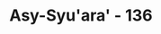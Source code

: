 ---
title: "Asy-Syu'ara' - 136"
no: 136
arabic_no: ١٣٦
ayah: قَالُوْا سَوَاۤءٌ عَلَيْنَآ اَوَعَظْتَ اَمْ لَمْ تَكُنْ مِّنَ الْوَاعِظِيْنَ ۙ 
translation: "Mereka menjawab, “Sama saja bagi kami, apakah engkau memberi nasihat atau tidak memberi nasihat,"
tafsir: "Ayat ini menerangkan bahwa kaum 'ad tetap tidak mengindahkan seruan Nabi Hud, bahkan mereka berkata, \"Menurut pendapat kami sama saja engkau berikan peringatan atau tidak, kami tetap pada pendirian kami. Kami tidak mau lagi mendengar kata-katamu, dan tidak akan mundur sedikit pun dari pendirian kami.\""
---
